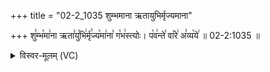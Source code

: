 +++
title = "02-2_1035 शुम्भमाना ऋतायुभिर्मृज्यमाना"

+++
शु꣣म्भ꣡मा꣢ना ऋता꣣यु꣡भि꣢र्मृ꣣ज्य꣡मा꣢ना꣣ ग꣡भ꣢स्त्योः। प꣡व꣢न्ते꣣ वा꣡रे꣢ अ꣣व्य꣡ये꣢ ॥ 02-2:1035 ॥

<details><summary>विस्वर-मूलम् (VC)</summary>

शुम्भमाना ऋतायुभिर्मृज्यमाना गभस्त्योः । पवन्ते वारे अव्यये ॥१०३५॥
</details>